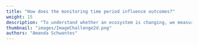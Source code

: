 ```yaml
---
title: "How does the monitoring time period influence outcomes?"
weight: 15
description: "To understand whether an ecosystem is changing, we measure it over time. However, if we only measure the ecosystem over a short time, then we may not detect a change, even when the ecosystem has changed. This example explores how the monitoring time-period influences outcomes."
thumbnail: "images/ImageChallenge2d.png"
authors: "Amanda Schwantes"
---
```

